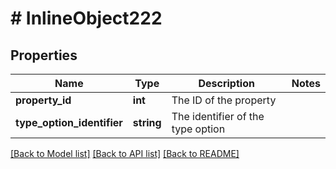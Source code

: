 # # InlineObject222

## Properties

Name | Type | Description | Notes
------------ | ------------- | ------------- | -------------
**property_id** | **int** | The ID of the property | 
**type_option_identifier** | **string** | The identifier of the type option | 

[[Back to Model list]](../../README.md#documentation-for-models) [[Back to API list]](../../README.md#documentation-for-api-endpoints) [[Back to README]](../../README.md)


